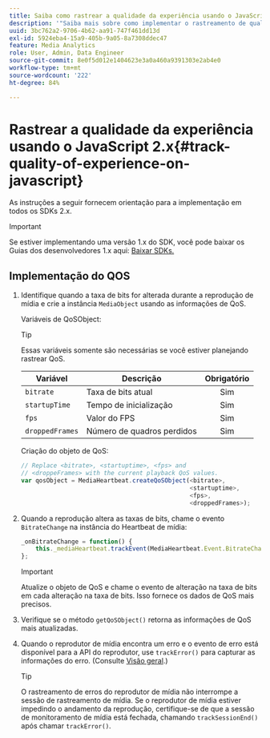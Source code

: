 ```yaml
---
title: Saiba como rastrear a qualidade da experiência usando o JavaScript 2.x
description: '"Saiba mais sobre como implementar o rastreamento de qualidade de experiência (QoE, QoS) usando o SDK do Media em aplicativos de navegador usando o JavaScript 2.x."'
uuid: 3bc762a2-9706-4b62-aa91-747f461dd13d
exl-id: 5924eba4-15a9-405b-9a05-8a7308ddec47
feature: Media Analytics
role: User, Admin, Data Engineer
source-git-commit: 8e0f5d012e1404623e3a0a460a9391303e2ab4e0
workflow-type: tm+mt
source-wordcount: '222'
ht-degree: 84%

---
```


# Rastrear a qualidade da experiência usando o JavaScript 2.x{#track-quality-of-experience-on-javascript}

As instruções a seguir fornecem orientação para a implementação em todos os SDKs 2.x.

>[!IMPORTANT]
>
>Se estiver implementando uma versão 1.x do SDK, você pode baixar os Guias dos desenvolvedores 1.x aqui: [Baixar SDKs.](/help/sdk-implement/download-sdks.md)

## Implementação do QOS

1. Identifique quando a taxa de bits for alterada durante a reprodução de mídia e crie a instância `MediaObject` usando as informações de QoS.

   Variáveis de QoSObject:

   >[!TIP]
   >
   >Essas variáveis somente são necessárias se você estiver planejando rastrear QoS.

   | Variável | Descrição | Obrigatório |
   | --- | --- | :---: |
   | `bitrate` | Taxa de bits atual | Sim |
   | `startupTime` | Tempo de inicialização | Sim |
   | `fps` | Valor do FPS | Sim |
   | `droppedFrames` | Número de quadros perdidos | Sim |

   Criação do objeto de QoS:

   ```js
   // Replace <bitrate>, <startuptime>, <fps> and  
   // <droppeFrames> with the current playback QoS values.  
   var qosObject = MediaHeartbeat.createQoSObject(<bitrate>,  
                                                  <startuptime>,  
                                                  <fps>,  
                                                  <droppedFrames>);
   ```

1. Quando a reprodução altera as taxas de bits, chame o evento `BitrateChange` na instância do Heartbeat de mídia:

   ```js
   _onBitrateChange = function() {
       this._mediaHeartbeat.trackEvent(MediaHeartbeat.Event.BitrateChange, qosObject);
   };
   ```

   >[!IMPORTANT]
   >
   >Atualize o objeto de QoS e chame o evento de alteração na taxa de bits em cada alteração na taxa de bits. Isso fornece os dados de QoS mais precisos.

1. Verifique se o método `getQoSObject()` retorna as informações de QoS mais atualizadas.
1. Quando o reprodutor de mídia encontra um erro e o evento de erro está disponível para a API do reprodutor, use `trackError()` para capturar as informações do erro. (Consulte [Visão geral](/help/sdk-implement/track-errors/track-errors-overview.md).)

   >[!TIP]
   >
   >O rastreamento de erros do reprodutor de mídia não interrompe a sessão de rastreamento de mídia. Se o reprodutor de mídia estiver impedindo o andamento da reprodução, certifique-se de que a sessão de monitoramento de mídia está fechada, chamando `trackSessionEnd()` após chamar `trackError()`.
